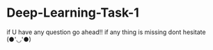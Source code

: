 # Deep-Learning-Task-1

if U have any question go ahead!!
if any thing is missing dont hesitate (●'◡'●) 
  
